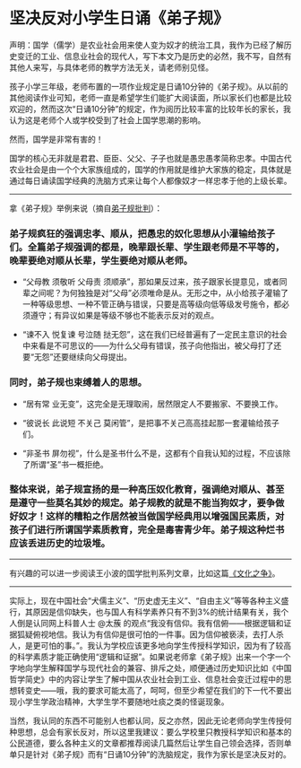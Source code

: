 # 坚决反对小学生日诵《弟子规》

声明：国学（儒学）是农业社会用来使人变为奴才的统治工具，我作为已经了解历史变迁的工业、信息业社会的现代人，写下本文乃是历史的必然，我不写，自然有其他人来写，与具体老师的教学方法无关，请老师别见怪。

孩子小学三年级，老师布置的一项作业规定是日诵10分钟的《弟子规》。从以前的其他阅读作业可知，老师一直是希望学生们能扩大阅读面，所以家长们也都是比较欢迎的，然而这次“日诵10分钟”的规定，作为阅历比较丰富的比较年长的家长，我认为这是老师个人或学校受到了社会上国学思潮的影响。

然而，国学是非常有害的！

国学的核心无非就是君君、臣臣、父父、子子也就是愚忠愚孝简称忠孝。中国古代农业社会是由一个个大家族组成的，国学的作用就是维护大家族的稳定，具体就是通过每日诵读国学经典的洗脑方式来让每个人都像奴才一样忠孝于他的上级长辈。

---

拿《弟子规》举例来说（摘自[弟子规批判](http://bbs.tianya.cn/post-45-1246199-1.shtml)）：

### 弟子规疯狂的强调忠孝、顺从，把愚忠的奴化思想从小灌输给孩子们。全篇弟子规强调的都是，晚辈跟长辈、学生跟老师是不平等的，晚辈要绝对顺从长辈，学生要绝对顺从老师。

* “父母教 须敬听 父母责 须顺承”，那如果反过来，孩子跟家长提意见，或者同辈之间呢？为何独独是对“父母”必须唯命是从。无形之中，从小给孩子灌输了一种等级思想、一种不管正确与错误，只要是高等级向低等级发号施令，都必须遵守；有异议如果是等级不够也不能表示反对的观点。

* “谏不入 悦复谏 号泣随 挞无怨”，这在我们已经普遍有了一定民主意识的社会中来看是不可思议的——为什么父母有错误，孩子向他指出，被父母打了还要“无怨”还要继续向父母提出。

### 同时，弟子规也束缚着人的思想。

* “居有常 业无变”，这完全是无理取闹，居然限定人不要搬家、不要换工作。

* “彼说长 此说短 不关己 莫闲管”，是把事不关己高高挂起那一套灌输给孩子们。

* “非圣书 屏勿视”，什么是圣书什么不是，这都有个自我认知的过程，不应该除了所谓“圣”书一概拒绝。

### 整体来说，弟子规宣扬的是一种高压奴化教育，强调绝对顺从、甚至是遵守一些莫名其妙的规定。弟子规教的就是不能当狗奴才，要争做好奴才！这样的糟粕之作居然被当做国学经典用以增强国民素质，对孩子们进行所谓国学素质教育，完全是毒害青少年。弟子规这种烂书应该丢进历史的垃圾堆。

---

有兴趣的可以进一步阅读王小波的国学批判系列文章，比如这篇[《文化之争》](http://lz.book.sohu.com/chapter-5165-110704185.html)。

---

实际上，现在中国社会“犬儒主义”、“历史虚无主义”、“自由主义”等等各种主义盛行，其原因是信仰缺失，也与国人有科学素养只有不到3%的统计结果有关，我个人倒是认同网上科普人士 @太蔟 的观点“我没有信仰。我有信俯——根据逻辑和证据狐疑俯视地信。我认为有信仰是很可怕的一件事。因为信仰被亵渎，去打人杀人，是更可怕的事。”。我认为学校应该更多地向学生传授科学知识，因为有了较高的科学素质才能正确使用“逻辑和证据”。如果说老师拿《弟子规》出来一个字一个字地向学生解释国学与现代社会的兼容、排斥之处，顺便通过历史知识比如《中国哲学简史》中的内容让学生了解中国从农业社会到工业、信息社会变迁过程中的思想转变史——哦，我的要求可能太高了，呵呵，但至少希望在我们的下一代不要出现小学生学政治精神，大学生学不要随地吐痰之类的怪诞现象。

当然，我认同的东西不可能别人也都认同，反之亦然，因此无论老师向学生传授何种思想，总会有家长反对，所以这里我建议：要么学校里只教授科学知识和基本的公民道德，要么各种主义的文章都推荐阅读几篇然后让学生自己领会选择，否则单单只是针对《弟子规》而有“日诵10分钟”的洗脑规定，我作为家长是坚决反对的。

